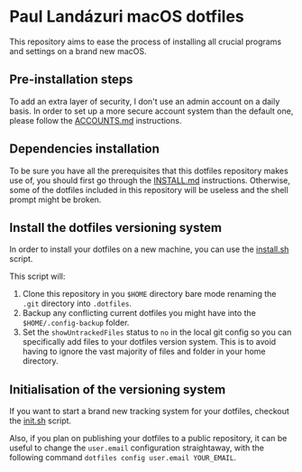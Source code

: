 # Paul Landázuri macOS dotfiles

This repository aims to ease the process of installing all
crucial programs and settings on a brand new macOS.

## Pre-installation steps

To add an extra layer of security, I don't use an admin account on a daily basis. In order to set up a more secure account system than the default one, please follow the [ACCOUNTS.md](./ACCOUNTS.md) instructions.

## Dependencies installation

To be sure you have all the prerequisites that this dotfiles repository makes use of, you should first go through the [INSTALL.md](./INSTALL.md) instructions. Otherwise, some of the dotfiles included in this repository will be useless and the shell prompt might be broken.

## Install the dotfiles versioning system

In order to install your dotfiles on a new machine, you can use the [install.sh](../.dotfiles-scripts/install.sh) script.

This script will:

1. Clone this repository in you `$HOME` directory bare mode renaming the `.git` directory into `.dotfiles`.
2. Backup any conflicting current dotfiles you might have into the `$HOME/.config-backup` folder.
3. Set the `showUntrackedFiles` status to `no` in the local git config so you can specifically add files to your dotfiles version system. This is to avoid having to ignore the vast majority of files and folder in your home directory.

## Initialisation of the versioning system

If you want to start a brand new tracking system for your dotfiles, checkout the [init.sh](../.dotfiles-scripts/init.sh) script.

Also, if you plan on publishing your dotfiles to a public repository, it can be useful to change the `user.email` configuration straightaway, with the following command `dotfiles config user.email YOUR_EMAIL`.
